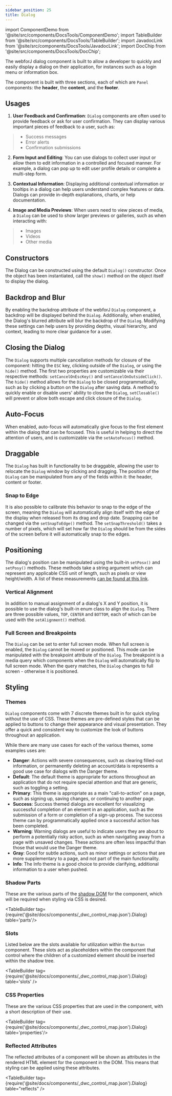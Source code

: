 ```yaml
---
sidebar_position: 25 
title: Dialog
---
```


import ComponentDemo from '@site/src/components/DocsTools/ComponentDemo';
import TableBuilder from '@site/src/components/DocsTools/TableBuilder';
import JavadocLink from '@site/src/components/DocsTools/JavadocLink';
import DocChip from '@site/src/components/DocsTools/DocChip';

<DocChip tooltipText="This component will render with a shadow DOM, an API built into the browser that facilitates encapsulation." label="Shadow" target="_blank" clickable={false} iconName='shadow' />

<DocChip tooltipText="The name of the web component that will render in the DOM." label="dwc-dialog" clickable={false} iconName='code'/>

<JavadocLink type="engine" location="org/dwcj/component/dialog/Dialog" top='true'/>

The webforJ dialog component is built to allow a developer to quickly and easily display a dialog on their application, for instances such as a login menu or information box.

The component is built with three sections, each of which are `Panel` components: the **header**, the **content**, and the **footer**.

<ComponentDemo 
path='https://demo.webforj.com/webapp/controlsamples?class=componentdemos.dialogdemos.DialogSections' 
javaC='https://raw.githubusercontent.com/webforj/ControlSamples/main/src/main/code_snippets/dialog/Sections.txt'
javaE='https://raw.githubusercontent.com/webforj/ControlSamples/main/src/main/java/componentdemos/dialogdemos/DialogSections.java'
height = '225px'
/>

## Usages

1. **User Feedback and Confirmation**: `Dialog` components are often used to provide feedback or ask for user confirmation. They can display various important pieces of feedback to a user, such as:

  >- Success messages 
  >- Error alerts
  >- Confirmation submissions

2. **Form Input and Editing**: You can use dialogs to collect user input or allow them to edit information in a controlled and focused manner. For example, a dialog can pop up to edit user profile details or complete a multi-step form.

3. **Contextual Information**: Displaying additional contextual information or tooltips in a dialog can help users understand complex features or data. Dialogs can provide in-depth explanations, charts, or help documentation.

4. **Image and Media Previews**: When users need to view pieces of media, a `Dialog` can be used to show larger previews or galleries, such as when interacting with:
  >- Images
  >- Videos
  >- Other media


## Constructors

The Dialog can be constructed using the default `Dialog()` constructor. Once the object has been instantiated, call the `show()` method on the object itself to display the dialog.


## Backdrop and Blur

By enabling the backdrop attribute of the webforJ `Dialog` component, a backdrop will be displayed behind the `Dialog`. Additionally, when enabled, the Dialog's blurred attribute will blur the backdrop of the `Dialog`. Modifying these settings can help users by providing depths, visual hierarchy, and context, leading to more clear guidance for a user.

<ComponentDemo 
path='https://demo.webforj.com/webapp/controlsamples?class=componentdemos.dialogdemos.DialogBackdropBlur' 
javaC='https://raw.githubusercontent.com/webforj/ControlSamples/main/src/main/code_snippets/dialog/Blur.txt'
javaE='https://raw.githubusercontent.com/webforj/ControlSamples/main/src/main/java/componentdemos/dialogdemos/DialogBackdropBlur.java'
height = '300px'
/>

## Closing the Dialog

The `Dialog` supports multiple cancellation methods for closure of the component: hitting the `ESC` key, clicking outside of the `Dialog`, or using the `hide()` method. The first two properties are customizable via their respective methods:
`setCancelOnEscKey()` and `setCancelOnOutsideClick()`. The `hide()` method allows for the `Dialog` to be closed programmatically, such as by clicking a button on the `Dialog` after saving data. A method to quickly enable or disable users' ability to close the `Dialog`, `setClosable()` will prevent or allow both escape and click closure of the `Dialog`.

<ComponentDemo 
path='https://demo.webforj.com/webapp/controlsamples?class=componentdemos.dialogdemos.DialogClose' 
javaC='https://raw.githubusercontent.com/webforj/ControlSamples/main/src/main/code_snippets/dialog/Close.txt'
javaE='https://raw.githubusercontent.com/webforj/ControlSamples/main/src/main/java/componentdemos/dialogdemos/DialogClose.java'
height = '350px'
/>

## Auto-Focus

When enabled, auto-focus will automatically give focus to the first element within the dialog that can be focused. This is useful in helping to direct the attention of users, and is customizable via the `setAutoFocus()` method.

<ComponentDemo 
path='https://demo.webforj.com/webapp/controlsamples?class=componentdemos.dialogdemos.DialogAutoFocus' 
javaC='https://raw.githubusercontent.com/webforj/ControlSamples/main/src/main/code_snippets/dialog/AutoFocus.txt'
javaE='https://raw.githubusercontent.com/webforj/ControlSamples/main/src/main/java/componentdemos/dialogdemos/DialogAutoFocus.java'
height = '350px'
/>

## Draggable

The `Dialog` has built in functionality to be draggable, allowing the user to relocate the `Dialog` window by clicking and dragging. The position of the `Dialog` can be manipulated from any of the fields within it: the header, content or footer.

### Snap to Edge
It is also possible to calibrate this behavior to snap to the edge of the screen, meaning the `Dialog` will automatically align itself with the edge of the display when released from its drag and drop date. Snapping can be changed via the `setSnapToEdge()` method. The `setSnapThreshold()` takes a number of pixels, which will set how far the `Dialog` should be from the sides of the screen before it will automatically snap to the edges.  

<ComponentDemo 
path='https://demo.webforj.com/webapp/controlsamples?class=componentdemos.dialogdemos.DialogDraggable' 
javaC='https://raw.githubusercontent.com/webforj/ControlSamples/main/src/main/code_snippets/dialog/Draggable.txt'
javaE='https://raw.githubusercontent.com/webforj/ControlSamples/main/src/main/java/componentdemos/dialogdemos/DialogDraggable.java'
height = '350px'
/>

## Positioning

The dialog's position can be manipulated using the built-in `setPosx()` and `setPosy()` methods. These methods take a string argument which can represent any applicable CSS unit of length, such as pixels or view height/width. A list of these measurements [can be found at this link](https://developer.mozilla.org/en-US/docs/Learn/CSS/Building_blocks/Values_and_units#numbers_lengths_and_percentages).

<ComponentDemo 
path='https://demo.webforj.com/webapp/controlsamples?class=componentdemos.dialogdemos.DialogPositioning' 
javaC='https://raw.githubusercontent.com/webforj/ControlSamples/main/src/main/code_snippets/dialog/Positioning.txt'
javaE='https://raw.githubusercontent.com/webforj/ControlSamples/main/src/main/java/componentdemos/dialogdemos/DialogPositioning.java'
height = '350px'
/>

### Vertical Alignment

In addition to manual assignment of a dialog's X and Y position, it is possible to use the dialog's built-in enum class to align the `Dialog`. There are three possible values, `TOP`, `CENTER` and `BOTTOM`, each of which can be used with the `setAlignment()` method. 

<ComponentDemo 
path='https://demo.webforj.com/webapp/controlsamples?class=componentdemos.dialogdemos.DialogAlignments' 
javaC='https://raw.githubusercontent.com/webforj/ControlSamples/main/src/main/code_snippets/dialog/Alignments.txt'
javaE='https://raw.githubusercontent.com/webforj/ControlSamples/main/src/main/java/componentdemos/dialogdemos/DialogAlignments.java'
height = '550px'
/>

### Full Screen and Breakpoints

The `Dialog` can be set to enter full screen mode. When full screen is enabled, the `Dialog` cannot be moved or positioned. This mode can be manipulated with the breakpoint attribute of the `Dialog`. The breakpoint is a media query which components when the `Dialog` will automatically flip to full screen mode. When the query matches, the `Dialog` changes to full screen - otherwise it is positioned.

## Styling

### Themes

`Dialog` components come with <JavadocLink type="engine" location="org/dwcj/component/dialog/Dialog.Theme.html">7 discrete themes </JavadocLink> built in for quick styling without the use of CSS. These themes are pre-defined styles that can be applied to buttons to change their appearance and visual presentation. They offer a quick and consistent way to customize the look of buttons throughout an application. 

While there are many use cases for each of the various themes, some examples uses are:

  - **Danger**: Actions with severe consequences, such as clearing filled-out information, or permanently deleting an account/data is represents a good use case for dialogs with the Danger theme.
  - **Default**: The default theme is appropriate for actions throughout an application that do not require special attention and that are generic, such as toggling a setting.
  - **Primary**: This theme is appropriate as a main "call-to-action" on a page, such as signing up, saving changes, or continuing to another page.
  - **Success**: Success themed dialogs are excellent for visualizing successful completion of an element in an application, such as the submission of a form or completion of a sign-up process. The success theme can by programmatically applied once a successful action has been completed.
  - **Warning**: Warning dialogs are useful to indicate users they are about to perform a potentially risky action, such as when navigating away from a page with unsaved changes. These actions are often less impactful than those that would use the Danger theme.
  - **Gray**: Good for subtle actions, such as minor settings or actions that are more supplementary to a page, and not part of the main functionality.
  - **Info**: The Info theme is a good choice to provide clarifying, additional information to a user when pushed.

<ComponentDemo 
path='https://demo.webforj.com/webapp/controlsamples?class=componentdemos.dialogdemos.DialogThemes' 
javaE='https://raw.githubusercontent.com/webforj/ControlSamples/main/src/main/java/componentdemos/dialogdemos/DialogThemes.java'
height = '500px'
/>

### Shadow Parts

These are the various parts of the [shadow DOM](../glossary#shadow-dom) for the component, which will be required when styling via CSS is desired.

<TableBuilder tag={require('@site/docs/components/_dwc_control_map.json').Dialog} table='parts'/>

### Slots

Listed below are the slots available for utilization within the `Button` component. These slots act as placeholders within the component that control where the children of a customized element should be inserted within the shadow tree.

<TableBuilder tag={require('@site/docs/components/_dwc_control_map.json').Dialog} table='slots' />

### CSS Properties

These are the various CSS properties that are used in the component, with a short description of their use.

<TableBuilder tag={require('@site/docs/components/_dwc_control_map.json').Dialog} table='properties'/>

### Reflected Attributes

The reflected attributes of a component will be shown as attributes in the rendered HTML element for the component in the DOM. This means that styling can be applied using these attributes.

<TableBuilder tag={require('@site/docs/components/_dwc_control_map.json').Dialog} table="reflects" />